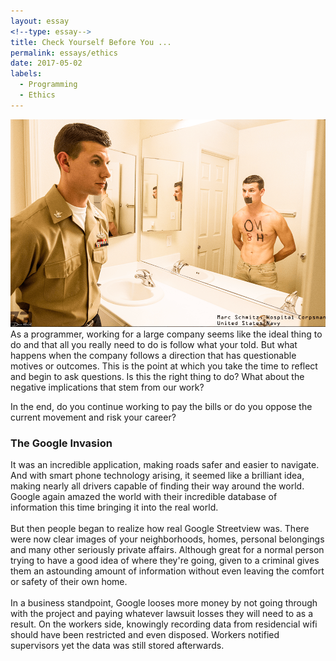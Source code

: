 ```yaml
---
layout: essay
<!--type: essay-->
title: Check Yourself Before You ... 
permalink: essays/ethics
date: 2017-05-02
labels: 
  - Programming
  - Ethics
---
```

<link rel="stylesheet" href="https://cdnjs.cloudflare.com/ajax/libs/semantic-ui/2.2.2/semantic.min.css">
<script type="text/javascript" src="https://cdnjs.cloudflare.com/ajax/libs/jquery/3.1.0/jquery.min.js"></script>
<script type="text/javascript" src="https://cdnjs.cloudflare.com/ajax/libs/semantic-ui/2.2.2/semantic.min.js"></script>

<div class="ui medium image">
	<img class="ui left float image" src="..//images/reflection.png">
</div>

<div class="ui hidden divider"></div>

<div> As a programmer, working for a large company seems like the ideal thing to do and that all you really need to do is follow what your told. But what happens when the company follows a direction that has questionable motives or outcomes. This is the point at which you take the time to reflect and begin to ask questions. Is this the right thing to do? What about the negative implications that stem from our work? 

In the end, do you continue working to pay the bills or do you oppose the current movement and risk your career?
</div>

<h3>The Google Invasion</h3>
<div> It was an incredible application, making roads safer and easier to navigate. And with smart phone technology arising, it seemed like a brilliant idea, making nearly all drivers capable of finding their way around the world. Google again amazed the world with their incredible database of information this time bringing it into the real world. 
</div>

<br>

<div> But then people began to realize how real Google Streetview was. There were now clear images of your neighborhoods, homes, personal belongings and many other seriously private affairs. Although great for a normal person trying to have a good idea of where they're going, given to a criminal gives them an astounding amount of information without even leaving the comfort or safety of their own home.
</div>

<br>
<div> In a business standpoint, Google looses more money by not going through with the project and paying whatever lawsuit losses they will need to as a result. On the workers side, knowingly recording data from residencial wifi should have been restricted and even disposed. Workers notified supervisors yet the data was still stored afterwards. 
</div>
